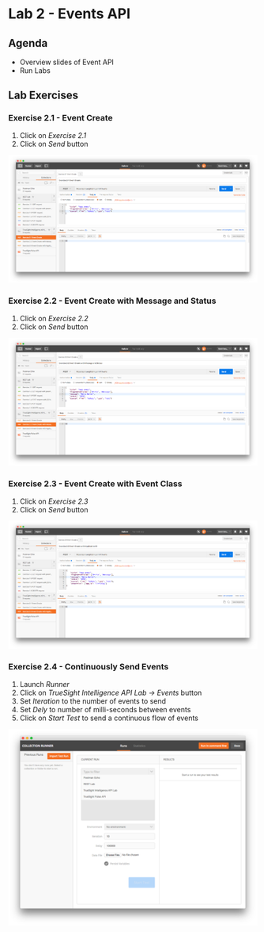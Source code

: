 Lab 2 - Events API
==================

Agenda
------
- Overview slides of Event API
- Run Labs

Lab Exercises
-------------

### Exercise 2.1 - Event Create

1. Click on _Exercise 2.1_
2. Click on _Send_ button

![Exercise 2.1](img/ex-2.1.png)

### Exercise 2.2 - Event Create with Message and Status

1. Click on _Exercise 2.2_
2. Click on _Send_ button

![Exercise 2.2](img/ex-2.2.png)

### Exercise 2.3 - Event Create with Event Class

1. Click on _Exercise 2.3_
2. Click on _Send_ button

![Exercise 2.3](img/ex-2.3.png)

### Exercise 2.4 - Continuously Send Events

1. Launch _Runner_
2. Click on _TrueSight Intelligence API Lab -> Events_ button
3. Set _Iteration_ to the number of events to send
4. Set _Dely_ to number of milli-seconds between events
5. Click on _Start Test_ to send a continuous flow of events

![Exercise 2.4](img/ex-2.4.png)








